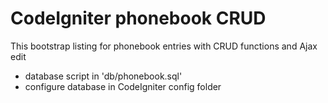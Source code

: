 # CodeIgniter phonebook CRUD
This bootstrap listing for phonebook entries with CRUD functions and Ajax edit

* database script in 'db/phonebook.sql'
* configure database in CodeIgniter config folder